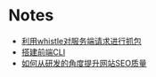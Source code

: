 # Notes

- [利用whistle对服务端请求进行抓包](https://madccc.github.io/Notes/use-whistle)
- [搭建前端CLI](https://madccc.github.io/Notes/cli-for-frontend)
- [如何从研发的角度提升网站SEO质量](https://madccc.github.io/Notes/seo-optimization)